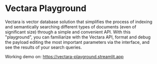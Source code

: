 # Vectara Playground

Vectara is vector database solution that simplifies the process of indexing and semantically searching different 
types of documents (even of significant size) through a simple and convenient API. With this "playground", you can 
familiarize with the Vectara API, format and debug the payload editing the most important parameters via the 
interface, and see the results of your search queries.

Working demo on: https://vectara-playground.streamlit.app
